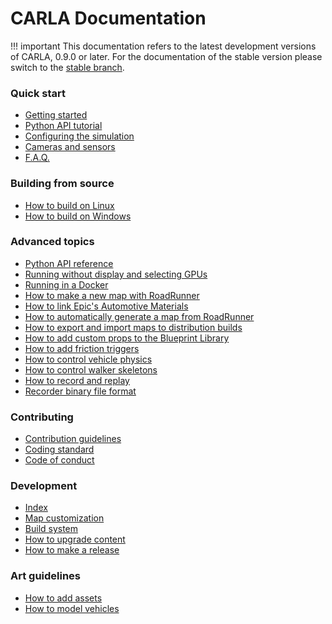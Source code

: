 <h1>CARLA Documentation</h1>

!!! important
    This documentation refers to the latest development versions of CARLA, 0.9.0
    or later. For the documentation of the stable version please switch to the
    [stable branch](https://carla.readthedocs.io/en/stable/).

<h3>Quick start</h3>

  * [Getting started](getting_started.md)
  * [Python API tutorial](python_api_tutorial.md)
  * [Configuring the simulation](configuring_the_simulation.md)
  * [Cameras and sensors](cameras_and_sensors.md)
  * [F.A.Q.](faq.md)

<h3>Building from source</h3>

  * [How to build on Linux](how_to_build_on_linux.md)
  * [How to build on Windows](how_to_build_on_windows.md)

<h3>Advanced topics</h3>

  * [Python API reference](python_api.md)
  * [Running without display and selecting GPUs](carla_headless.md)
  * [Running in a Docker](carla_docker.md)
  * [How to make a new map with RoadRunner](how_to_make_a_new_map.md)
  * [How to link Epic's Automotive Materials](epic_automotive_materials.md)
  * [How to automatically generate a map from RoadRunner](generate_map_from_fbx.md)
  * [How to export and import maps to distribution builds](export_import_dist.md)
  * [How to add custom props to the Blueprint Library](define_custom_props.md)
  * [How to add friction triggers](how_to_add_friction_triggers.md)
  * [How to control vehicle physics](how_to_control_vehicle_physics.md)
  * [How to control walker skeletons](walker_bone_control.md)
  * [How to record and replay](recorder_and_playback.md)
  * [Recorder binary file format](recorder_binary_file_format.md)

<h3>Contributing</h3>

  * [Contribution guidelines](CONTRIBUTING.md)
  * [Coding standard](coding_standard.md)
  * [Code of conduct](CODE_OF_CONDUCT.md)

<h3>Development</h3>

  * [Index](dev/index.md)
  * [Map customization](dev/map_customization.md)
  * [Build system](dev/build_system.md)
  * [How to upgrade content](dev/how_to_upgrade_content.md)
  * [How to make a release](dev/how_to_make_a_release.md)

<h3>Art guidelines</h3>

  * [How to add assets](how_to_add_assets.md)
  * [How to model vehicles](how_to_model_vehicles.md)
